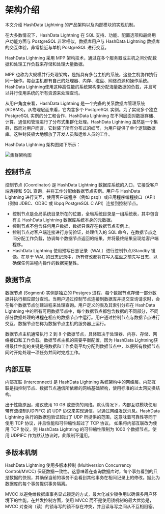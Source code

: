 # 架构介绍

本文介绍 HashData Lightning 的产品架构以及内部模块的实现机制。

在大多数情况下，HashData Lightning 在 SQL 支持、功能、配置选项和最终用户功能方面与 PostgreSQL 非常相似。数据库用户与 HashData Lightning 数据库的交互体验，非常接近与单机 PostgreSQL 进行交互。

HashData Lightning 采用 MPP 架构技术，通过在多个服务器或主机之间分配数据和处理工作负载来存储和处理大量数据。

MPP 也称为大规模并行处理架构，是指具有多台主机的系统，这些主机协作执行同一操作。每台主机都有自己的处理器、内存、磁盘、网络资源和操作系统。HashData Lightning使用这种高性能的系统架构来分配海量数据的负载，并且可以并行使用系统的所有资源来处理查询。

从用户角度来看，HashData Lightning 是一个完备的关系数据库管理系统 (RDBMS)。从物理层面来看，它内含多个 PostgreSQL 实例。为了实现多个独立 PostgreSQL 实例的分工和合作，HashData Lightning 在不同层面对数据存储、计算、通信和管理进行了分布式集群化处理。HashData Lightning 虽然是一个集群，然而对用户而言，它封装了所有分布式的细节，为用户提供了单个逻辑数据库。这种封装极大地解放了开发人员和运维人员的工作。

HashData Lightning 架构图如下所示：

![集群架构图](../images/product-architecture.png)

## 控制节点

控制节点 (Coordinator) 是 HashData Lightning 数据库系统的入口，它接受客户端连接和 SQL 查询，并将工作分配给数据节点实例。用户与 HashData Lightning 进行交互，使用客户端程序（例如 psql）或应用程序编程接口（API）（例如 JDBC、ODBC 或 libpq PostgreSQL C API）连接到控制节点。

- 控制节点是全局系统目录所在的位置，全局系统目录是一组系统表，其中包含有关 HashData Lightning 数据库系统本身的元数据。
- 控制节点不包含任何用户数据，数据只保存在数据节点实例上。
- 控制节点对客户端连接进行身份验证，处理传入的 SQL 命令，在数据节点之间分配工作负载，协调每个数据节点返回的结果，并将最终结果呈现给客户端程序。
- HashData Lightning 使用预写日志记录（WAL）进行控制节点/Standby 镜像。在基于 WAL 的日志记录中，所有修改都将在写入磁盘之前先写日志，以确保任何进程内操作的数据完整性。

## 数据节点

数据节点 (Segment) 实例是独立的 Postgres 进程，每个数据节点存储一部分数据并执行相应部分查询。当用户通过控制节点连接到数据库并提交查询请求时，会在每个数据节点创建进程来处理查询。用户定义的表及其索引分布在 HashData Lightning 中的所有可用数据节点中，每个数据节点都包含数据的不同部分，不同部分数据处理的进程在相应的数据节点中运行。用户通过控制节点与数据节点进行交互，数据节点在称为数据节点主机的服务器上运行。

数据节点主机通常执行 2 到 8 个数据节点，具体取决于处理器、内存、存储、网络接口和工作负载。数据节点主机的需要平衡配置，因为 HashData Lightning获得最佳性能的关键是将数据和工作负载平均分配到数据节点中，以便所有数据节点同时开始处理一项任务并同时完成工作。

## 内部互联

内部互联 (Interconnect) 是 HashData Lightning 系统架构中的网络层。内部互联是指控制节点、数据节点通信所依赖的网络基础架构，使用标准的以太网交换结构。

出于性能原因，建议使用 10 GB 或更快的网络。默认情况下，内部互联模块使用带有流控制(UDPIFC) 的 UDP 协议来实现通信，以通过网络发送消息。HashData Lightning 执行的数据包验证超出了 UDP 所提供的范围，这意味着可靠性等同于使用 TCP 协议，并且性能和可伸缩性超过了 TCP 协议。 如果将内部互联改为使用 TCP 协议，则 HashData Lightning 的可伸缩性限制为 1000 个数据节点。使用 UDPIFC 作为默认协议时，此限制不适用。

## 多版本机制

HashData Lightning 使用多版本控制 (Multiversion Concurrency Control/MVCC) 保证数据一致性。这意味着在查询数据库时，每个事务看到的只是数据的快照，其确保当前的事务不会看到其他事务在相同记录上的修改。据此为数据库的每个事务提供事务隔离。

MVCC 以避免给数据库事务显式锁定的方式，最大化减少锁争用以确保多用户环境下的性能。在并发控制方面，使用 MVCC 而不是使用锁机制的最大优势是，MVCC 对查询（读）的锁与写的锁不存在冲突，并且读与写之间从不互相阻塞。